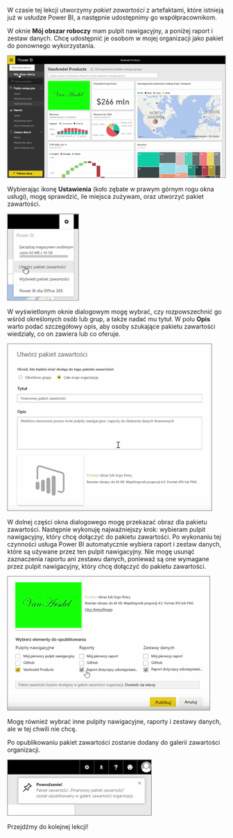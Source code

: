 W czasie tej lekcji utworzymy *pakiet zawartości* z artefaktami, które istnieją już w usłudze Power BI, a następnie udostępnimy go współpracownikom.

W oknie **Mój obszar roboczy** mam pulpit nawigacyjny, a poniżej raport i zestaw danych. Chcę udostępnić je osobom w mojej organizacji jako pakiet do ponownego wykorzystania.

![Udostępnianie i współpraca w usłudze Power BI](./media/6-2-create-content-packs/pbi_learn06_02myworkspacenohilite.png)

Wybierając ikonę **Ustawienia** (koło zębate w prawym górnym rogu okna usługi), mogę sprawdzić, ile miejsca zużywam, oraz utworzyć pakiet zawartości.

![Udostępnianie i współpraca w usłudze Power BI](./media/6-2-create-content-packs/pbi_learn06_02options.png)

W wyświetlonym oknie dialogowym mogę wybrać, czy rozpowszechnić go wśród określonych osób lub grup, a także nadać mu tytuł. W polu **Opis** warto podać szczegółowy opis, aby osoby szukające pakietu zawartości wiedziały, co on zawiera lub co oferuje.

![Udostępnianie i współpraca w usłudze Power BI](./media/6-2-create-content-packs/pbi_learn06_02create_contpktop.png)

W dolnej części okna dialogowego mogę przekazać obraz dla pakietu zawartości. Następnie wykonuję najważniejszy krok: wybieram pulpit nawigacyjny, który chcę dołączyć do pakietu zawartości. Po wykonaniu tej czynności usługa Power BI automatycznie wybiera raport i zestaw danych, które są używane przez ten pulpit nawigacyjny. Nie mogę usunąć zaznaczenia raportu ani zestawu danych, ponieważ są one wymagane przez pulpit nawigacyjny, który chcę dołączyć do pakietu zawartości.

![Udostępnianie i współpraca w usłudze Power BI](./media/6-2-create-content-packs/pbi_learn06_02create_contpk2ndhalf.png)

Mogę również wybrać inne pulpity nawigacyjne, raporty i zestawy danych, ale w tej chwili nie chcę.

Po opublikowaniu pakiet zawartości zostanie dodany do galerii zawartości organizacji.

![Udostępnianie i współpraca w usłudze Power BI](./media/6-2-create-content-packs/pbi_learn06_02contpksuccess.png)

Przejdźmy do kolejnej lekcji!

